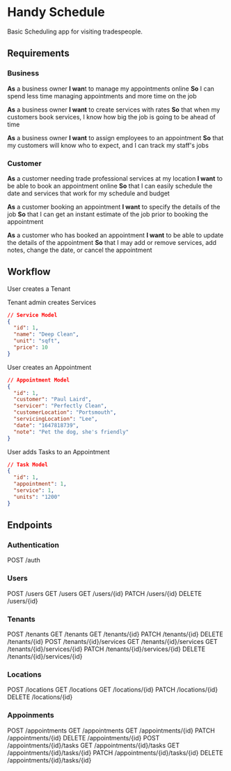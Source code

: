 # Handy Schedule

Basic Scheduling app for visiting tradespeople.

## Requirements

### Business

**As** a business owner
**I wan**t to manage my appointments online
**So** I can spend less time managing appointments and more time on the job

**As** a business owner
**I want** to create services with rates
**So** that when my customers book services, I know how big the job is going to be ahead of time

**As** a business owner
**I want** to assign employees to an appointment
**So** that my customers will know who to expect, and I can track my staff's jobs

### Customer

**As** a customer needing trade professional services at my location
**I want** to be able to book an appointment online
**So** that I can easily schedule the date and services that work for my schedule and budget

**As** a customer booking an appointment
**I want** to specify the details of the job
**So** that I can get an instant estimate of the job prior to booking the appointment

**As** a customer who has booked an appointment
**I want** to be able to update the details of the appointment
**So** that I may add or remove services, add notes, change the date, or cancel the appointment

## Workflow

User creates a Tenant

Tenant admin creates Services

```json
// Service Model
{
  "id": 1,
  "name": "Deep Clean",
  "unit": "sqft",
  "price": 10
}
```

User creates an Appointment

```json
// Appointment Model
{
  "id": 1,
  "customer": "Paul Laird",
  "servicer": "Perfectly Clean",
  "customerLocation": "Portsmouth",
  "servicingLocation": "Lee",
  "date": "1647818739",
  "note": "Pet the dog, she's friendly"
}
```

User adds Tasks to an Appointment

```json
// Task Model
{
  "id": 1,
  "appointment": 1,
  "service": 1,
  "units": "1200"
}
```

## Endpoints

### Authentication

POST /auth

### Users

POST /users
GET /users
GET /users/{id}
PATCH /users/{id}
DELETE /users/{id}

### Tenants

POST /tenants
GET /tenants
GET /tenants/{id}
PATCH /tenants/{id}
DELETE /tenants/{id}
POST /tenants/{id}/services
GET /tenants/{id}/services
GET /tenants/{id}/services/{id}
PATCH /tenants/{id}/services/{id}
DELETE /tenants/{id}/services/{id}

### Locations

POST /locations
GET /locations
GET /locations/{id}
PATCH /locations/{id}
DELETE /locations/{id}

### Appoinments

POST /appointments
GET /appointments
GET /appointments/{id}
PATCH /appointments/{id}
DELETE /appointments/{id}
POST /appointments/{id}/tasks
GET /appointments/{id}/tasks
GET /appointments/{id}/tasks/{id}
PATCH /appointments/{id}/tasks/{id}
DELETE /appointments/{id}/tasks/{id}
